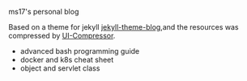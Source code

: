 ms17's personal blog 
 
Based on a theme for jekyll [jekyll-theme-blog](https://github.com/waylau/jekyll-bootstrap-blog),and the resources was compressed by [UI-Compressor](https://github.com/waylau/ui-compressor/).


* advanced bash programming guide
* docker and k8s cheat sheet
* object and servlet class
